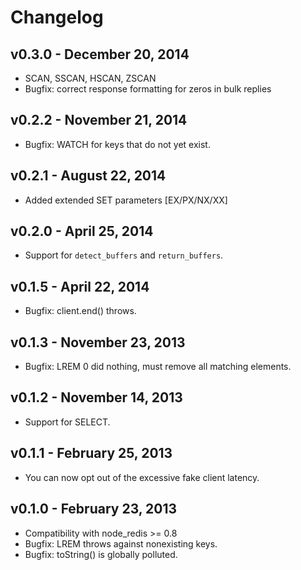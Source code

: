 Changelog
=========

## v0.3.0 - December 20, 2014

* SCAN, SSCAN, HSCAN, ZSCAN
* Bugfix: correct response formatting for zeros in bulk replies

## v0.2.2 - November 21, 2014

* Bugfix: WATCH for keys that do not yet exist.

## v0.2.1 - August 22, 2014

* Added extended SET parameters [EX/PX/NX/XX]

## v0.2.0 - April 25, 2014

* Support for `detect_buffers` and `return_buffers`.

## v0.1.5 - April 22, 2014

* Bugfix: client.end() throws.

## v0.1.3 - November 23, 2013

* Bugfix: LREM 0 did nothing, must remove all matching elements.

## v0.1.2 - November 14, 2013

* Support for SELECT.

## v0.1.1 - February 25, 2013

* You can now opt out of the excessive fake client latency.

## v0.1.0 - February 23, 2013

* Compatibility with node_redis >= 0.8
* Bugfix: LREM throws against nonexisting keys.
* Bugfix: toString() is globally polluted.

